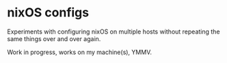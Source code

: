 # nixOS configs

Experiments with configuring nixOS on multiple hosts without
repeating the same things over and over again.

Work in progress, works on my machine(s), YMMV.
